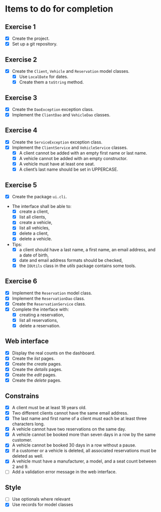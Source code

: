 Items to do for completion
============================

Exercise 1
-----------

- [X] Create the project.
- [X] Set up a git repository.

Exercise 2
------------

- [X] Create the `Client`, `Vehicle` and `Reservation` model classes.
    - [X] Use `LocalDate` for dates.
    - [X] Create them a `toString` method.

Exercise 3
-----------

- [X] Create the `DaoException` exception class.
- [X] Implement the `ClientDao` and `VehicleDao` classes.

Exercise 4
-----------

- [X] Create the `ServiceException` exception class.
- [X] Implement the `ClientService` and `VehicleService` classes.
    - [X] A client cannot be added with an empty first name or last name.
    - [X] A vehicle cannot be added with an empty constructor.
    - [X] A vehicle must have at least one seat.
    - [X] A client’s last name should be set in UPPERCASE.

Exercise 5
-----------

- [X] Create the package `ui.cli`.
- The interface shall be able to:
    - [X] create a client,
    - [X] list all clients,
    - [X] create a vehicle,
    - [X] list all vehicles,
    - [X] delete a client,
    - [X] delete a vehicle.
- Tips:
    - [X] a client should have a last name, a first name, an email address, and
a date of birth,
    - [X] date and email address formats should be checked,
    - [X] the `IOUtils` class in the *utils* package contains some tools.

Exercise 6
-----------

- [X] Implement the `Reservation` model class.
- [X] Implement the `ReservationDao` class.
- [X] Create the `ReservationService` class.
- [X] Complete the interface with:
    - [X] creating a reservation,
    - [X] list all reservations,
    - [X] delete a reservation.

Web interface
--------------

- [X] Display the real counts on the dashboard.
- [X] Create the *list* pages.
- [X] Create the *create* pages.
- [X] Create the *details* pages.
- [X] Create the *edit* pages.
- [X] Create the *delete* pages.

Constrains
------------

- [X] A client must be at least 18 years old.
- [X] Two different clients cannot have the same email address.
- [X] The last name and first name of a client must each be at least three
characters long.
- [X] A vehicle cannot have two reservations on the same day.
- [X] A vehicle cannot be booked more than seven days in a row by the same
customer.
- [X] A vehicle cannot be booked 30 days in a row without a pause.
- [X] If a customer or a vehicle is deleted, all associated reservations must be
deleted as well.
- [X] A vehicle must have a manufacturer, a model, and a seat count between 2 
and 9.
- [ ] Add a validation error message in the web interface.

Style
------

- [ ] Use optionals where relevant
- [X] Use records for model classes